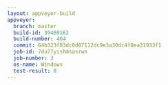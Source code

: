```yaml
---
layout: appveyor-build
appveyor:
  branch: master
  build-id: 39469162
  build-number: 464
  commit: 64b323f83dc0d87112dc9e3a30dc4f8ea31933f1
  job-id: 7du77yishmsasrwn
  job-number: 3
  os-name: Windows
  test-result: 0
---
```

